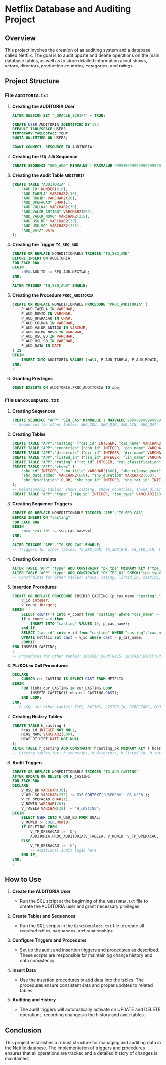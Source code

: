 # Netflix Database and Auditing Project

## Overview
This project involves the creation of an auditing system and a database called Netflix. The goal is to audit update and delete operations on the main database tables, as well as to store detailed information about shows, actors, directors, production countries, categories, and ratings.

## Project Structure

### File `AUDITORIA.txt`

1. **Creating the AUDITORIA User**
    ```sql
    ALTER SESSION SET "_ORACLE_SCRIPT" = TRUE;

    CREATE USER AUDITORIA IDENTIFIED BY 123
    DEFAULT TABLESPACE USERS
    TEMPORARY TABLESPACE TEMP
    QUOTA UNLIMITED ON USERS;
    
    GRANT CONNECT, RESOURCE TO AUDITORIA;
    ```

2. **Creating the `SEQ_AUD` Sequence**
    ```sql
    CREATE SEQUENCE "SEQ_AUD" MINVALUE 1 MAXVALUE 9999999999999999999999999999 INCREMENT BY 1 START WITH 1 NOCACHE NOORDER NOCYCLE NOKEEP NOSCALE GLOBAL;
    ```

3. **Creating the Audit Table `AUDITORIA`**
    ```sql
    CREATE TABLE "AUDITORIA" (
        "AUD_ID" NUMBER(6,0), 
        "AUD_TABELA" VARCHAR2(30), 
        "AUD_ROWID" VARCHAR2(20), 
        "AUD_OPERACAO" CHAR(1), 
        "AUD_COLUNA" VARCHAR2(30), 
        "AUD_VALOR_ANTIGO" VARCHAR2(255), 
        "AUD_VALOR_NOVO" VARCHAR2(255), 
        "AUD_USU_BD" VARCHAR2(30), 
        "AUD_USU_SO" VARCHAR2(255), 
        "AUD_DATA" DATE
    );
    ```

4. **Creating the Trigger `TG_SEQ_AUD`**
    ```sql
    CREATE OR REPLACE NONEDITIONABLE TRIGGER "TG_SEQ_AUD" 
    BEFORE INSERT ON AUDITORIA
    FOR EACH ROW
    BEGIN
        :NEW.AUD_ID := SEQ_AUD.NEXTVAL;
    END;
    /
    ALTER TRIGGER "TG_SEQ_AUD" ENABLE;
    ```

5. **Creating the Procedure `PROC_AUDITORIA`**
    ```sql
    CREATE OR REPLACE NONEDITIONABLE PROCEDURE "PROC_AUDITORIA" (
        P_AUD_TABELA IN VARCHAR,
        P_AUD_ROWID IN VARCHAR,
        P_AUD_OPERACAO IN CHAR,
        P_AUD_COLUNA IN VARCHAR,
        P_AUD_VALOR_ANTIGO IN VARCHAR,
        P_AUD_VALOR_NOVO IN VARCHAR,
        P_AUD_USU_BD IN VARCHAR, 
        P_AUD_USU_SO IN VARCHAR, 
        P_AUD_DATA IN DATE
    ) IS
    BEGIN
        INSERT INTO AUDITORIA VALUES (null, P_AUD_TABELA, P_AUD_ROWID, P_AUD_OPERACAO, P_AUD_COLUNA, P_AUD_VALOR_ANTIGO, P_AUD_VALOR_NOVO, P_AUD_USU_BD, P_AUD_USU_SO, P_AUD_DATA);
    END;
    /
    ```

6. **Granting Privileges**
    ```sql
    GRANT EXECUTE ON AUDITORIA.PROC_AUDITORIA TO app;
    ```

### File `BancoCompleto.txt`

1. **Creating Sequences**
    ```sql
    CREATE SEQUENCE "APP"."SEQ_CAS" MINVALUE 1 MAXVALUE 9999999999999999999999 INCREMENT BY 1 START WITH 1 NOCACHE NOORDER NOCYCLE NOKEEP NOSCALE GLOBAL;
    -- Sequences for other tables: SEQ_COU, SEQ_DIR, SEQ_LIN, SEQ_RAT, SEQ_SHO, SEQ_TPE
    ```

2. **Creating Tables**
    ```sql
    CREATE TABLE "APP"."casting" ("cas_id" INTEGER, "cas_name" VARCHAR2(600));
    CREATE TABLE "APP"."countries" ("con_id" INTEGER, "con_name" VARCHAR2(600));
    CREATE TABLE "APP"."directors" ("dir_id" INTEGER, "dir_name" VARCHAR2(600));
    CREATE TABLE "APP"."listed_in" ("lin_id" INTEGER, "lin_name" VARCHAR2(600));
    CREATE TABLE "APP"."rating" ("rat_id" INTEGER, "rat_classification" VARCHAR2(60));
    CREATE TABLE "APP"."shows" (
        "sho_id" INTEGER, "sho_title" VARCHAR2(600), "sho_release_year" INTEGER, 
        "sho_date_added" VARCHAR2(600), "sho_duration" VARCHAR2(600), 
        "sho_description" CLOB, "sho_tpe_id" INTEGER, "sho_rat_id" INTEGER
    );
    -- Relationship tables: shows_casting, shows_countries, shows_directors, shows_listed_in
    CREATE TABLE "APP"."type" ("tpe_id" INTEGER, "tpe_type" VARCHAR2(10));
    ```

3. **Creating Sequence Triggers**
    ```sql
    CREATE OR REPLACE NONEDITIONABLE TRIGGER "APP"."TG_SEQ_CAS"
    BEFORE INSERT ON "casting"
    FOR EACH ROW
    BEGIN
        :NEW."cas_id" := SEQ_CAS.nextval;
    END;
    /
    ALTER TRIGGER "APP"."TG_SEQ_CAS" ENABLE;
    -- Triggers for other tables: TG_SEQ_CON, TG_SEQ_DIR, TG_SEQ_LIN, TG_SEQ_RAT, TG_SEQ_SHO, TG_SEQ_TPE
    ```

4. **Creating Constraints**
    ```sql
    ALTER TABLE "APP"."type" ADD CONSTRAINT "pk_tpe" PRIMARY KEY ("tpe_id") USING INDEX ENABLE;
    ALTER TABLE "APP"."type" ADD CONSTRAINT "CK_TPE_01" CHECK("tpe_type" IS NOT NULL) ENABLE;
    -- Constraints for other tables: shows, rating, listed_in, casting, countries, directors, shows_casting, shows_countries, shows_directors, shows_listed_in
    ```

5. **Insertion Procedures**
    ```sql
    CREATE OR REPLACE PROCEDURE INSERIR_CASTING (p_cas_name "casting"."cas_name"%type) IS
        v_id integer;
        v_count integer;
    BEGIN
        SELECT count(*) into v_count from "casting" where "cas_name" = p_cas_name;
        if v_count = 0 then
            INSERT INTO "casting" VALUES (0, p_cas_name);
        end if;
        SELECT "cas_id" into v_id from "casting" WHERE "casting"."cas_name" = p_cas_name;
        UPDATE metflix set cast = v_id where cast = p_cas_name;
        COMMIT;
    END INSERIR_CASTING;
    /
    -- Procedures for other tables: INSERIR_COUNTRIES, INSERIR_DIRECTORS, INSERIR_LISTED, INSERIR_RATING, INSERIR_SHOWS, INSERIR_SHOWS_CASTING, INSERIR_SHOWS_COUNTRIES, INSERIR_SHOWS_DIRECTORS, INSERIR_SHOWS_LISTED, INSERIR_TYPES
    ```

6. **PL/SQL to Call Procedures**
    ```sql
    DECLARE
        CURSOR cur_CASTING IS SELECT CAST FROM METFLIX;
    BEGIN
        FOR linha_cur_CASTING IN cur_CASTING LOOP
            INSERIR_CASTING(linha_cur_CASTING.CAST);
        END LOOP;
    END;
    -- PL/SQL for other tables: TYPE, RATING, LISTED-IN, DIRECTORS, COUNTRIES, SHOWS, SHOWS_CASTING, SHOWS_COUNTRIES, SHOWS_DIRECTORS, SHOWS_LISTED_IN
    ```

7. **Creating History Tables**
    ```sql
    CREATE TABLE h_casting (
        hcas_id INTEGER NOT NULL,
        HCAS_NAME VARCHAR2(600),
        HCAS_DT_HIST DATE NOT NULL
    );
    ALTER TABLE h_casting ADD CONSTRAINT hcasting_pk PRIMARY KEY ( hcas_id, HCAS_DT_HIST);
    -- History tables for: h_countries, h_directors, h_listed_in, h_rating, h_shows, h_type
    ```

8. **Audit Triggers**
    ```sql
    CREATE OR REPLACE NONEDITIONABLE TRIGGER "TG_AUD_CASTING" 
    AFTER UPDATE OR DELETE ON H_CASTING
    FOR EACH ROW
    DECLARE
        V_USU_BD VARCHAR(30);
        V_USU_SO VARCHAR(255) := SYS_CONTEXT('USERENV','OS_USER');
        V_TP_OPERACAO CHAR(1);
        V_ROWID VARCHAR(20);
        V_TABELA VARCHAR(30) := 'H_CASTING';
    BEGIN
        SELECT USER INTO V_USU_BD FROM DUAL;
        V_ROWID := :OLD.ROWID;
        IF DELETING THEN
            V_TP_OPERACAO := 'D';
            AUDITORIA.PROC_AUDITORIA(V_TABELA, V_ROWID, V_TP_OPERACAO, NULL, NULL, NULL, V_USU_BD, V_USU_SO, SYSDATE);
        ELSE
            V_TP_OPERACAO := 'U';
            -- Additional audit logic here
        END IF;
    END;
    /
    ```

## How to Use

1. **Create the AUDITORIA User**
    - Run the SQL script at the beginning of the `AUDITORIA.txt` file to create the AUDITORIA user and grant necessary privileges.

2. **Create Tables and Sequences**
    - Run the SQL scripts in the `BancoCompleto.txt` file to create all required tables, sequences, and relationships.

3. **Configure Triggers and Procedures**
    - Set up the audit and insertion triggers and procedures as described. These scripts are responsible for maintaining change history and data consistency.

4. **Insert Data**
    - Use the insertion procedures to add data into the tables. The procedures ensure consistent data and proper updates to related tables.

5. **Auditing and History**
    - The audit triggers will automatically activate on UPDATE and DELETE operations, recording changes in the history and audit tables.

## Conclusion
This project establishes a robust structure for managing and auditing data in the Netflix database. The implementation of triggers and procedures ensures that all operations are tracked and a detailed history of changes is maintained.
